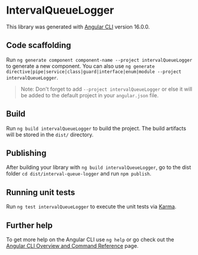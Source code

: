 # IntervalQueueLogger

This library was generated with [Angular CLI](https://github.com/angular/angular-cli) version 16.0.0.

## Code scaffolding

Run `ng generate component component-name --project intervalQueueLogger` to generate a new component. You can also use `ng generate directive|pipe|service|class|guard|interface|enum|module --project intervalQueueLogger`.
> Note: Don't forget to add `--project intervalQueueLogger` or else it will be added to the default project in your `angular.json` file. 

## Build

Run `ng build intervalQueueLogger` to build the project. The build artifacts will be stored in the `dist/` directory.

## Publishing

After building your library with `ng build intervalQueueLogger`, go to the dist folder `cd dist/interval-queue-logger` and run `npm publish`.

## Running unit tests

Run `ng test intervalQueueLogger` to execute the unit tests via [Karma](https://karma-runner.github.io).

## Further help

To get more help on the Angular CLI use `ng help` or go check out the [Angular CLI Overview and Command Reference](https://angular.io/cli) page.
